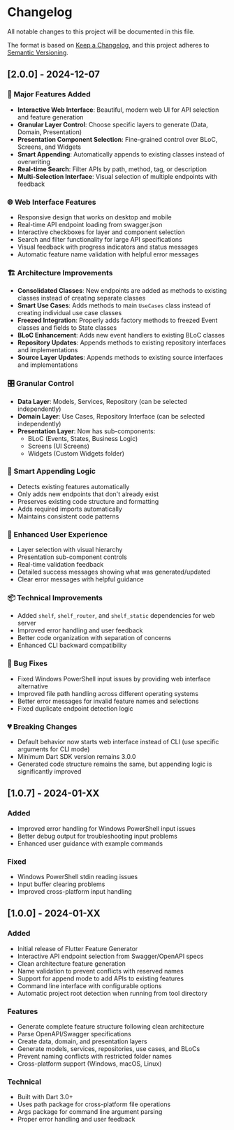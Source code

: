 # Changelog

All notable changes to this project will be documented in this file.

The format is based on [Keep a Changelog](https://keepachangelog.com/en/1.0.0/),
and this project adheres to [Semantic Versioning](https://semver.org/spec/v2.0.0.html).

## [2.0.0] - 2024-12-07

### 🎉 Major Features Added
- **Interactive Web Interface**: Beautiful, modern web UI for API selection and feature generation
- **Granular Layer Control**: Choose specific layers to generate (Data, Domain, Presentation)
- **Presentation Component Selection**: Fine-grained control over BLoC, Screens, and Widgets
- **Smart Appending**: Automatically appends to existing classes instead of overwriting
- **Real-time Search**: Filter APIs by path, method, tag, or description
- **Multi-Selection Interface**: Visual selection of multiple endpoints with feedback

### 🌐 Web Interface Features
- Responsive design that works on desktop and mobile
- Real-time API endpoint loading from swagger.json
- Interactive checkboxes for layer and component selection
- Search and filter functionality for large API specifications
- Visual feedback with progress indicators and status messages
- Automatic feature name validation with helpful error messages

### 🏗️ Architecture Improvements
- **Consolidated Classes**: New endpoints are added as methods to existing classes instead of creating separate classes
- **Smart Use Cases**: Adds methods to main `UseCases` class instead of creating individual use case classes
- **Freezed Integration**: Properly adds factory methods to freezed Event classes and fields to State classes
- **BLoC Enhancement**: Adds new event handlers to existing BLoC classes
- **Repository Updates**: Appends methods to existing repository interfaces and implementations
- **Source Layer Updates**: Appends methods to existing source interfaces and implementations

### 🎛️ Granular Control
- **Data Layer**: Models, Services, Repository (can be selected independently)
- **Domain Layer**: Use Cases, Repository Interface (can be selected independently)
- **Presentation Layer**: Now has sub-components:
  - BLoC (Events, States, Business Logic)
  - Screens (UI Screens)
  - Widgets (Custom Widgets folder)

### 🔄 Smart Appending Logic
- Detects existing features automatically
- Only adds new endpoints that don't already exist
- Preserves existing code structure and formatting
- Adds required imports automatically
- Maintains consistent code patterns

### 🚀 Enhanced User Experience
- Layer selection with visual hierarchy
- Presentation sub-component controls
- Real-time validation feedback
- Detailed success messages showing what was generated/updated
- Clear error messages with helpful guidance

### 📦 Technical Improvements
- Added `shelf`, `shelf_router`, and `shelf_static` dependencies for web server
- Improved error handling and user feedback
- Better code organization with separation of concerns
- Enhanced CLI backward compatibility

### 🐛 Bug Fixes
- Fixed Windows PowerShell input issues by providing web interface alternative
- Improved file path handling across different operating systems
- Better error messages for invalid feature names and selections
- Fixed duplicate endpoint detection logic

### 💔 Breaking Changes
- Default behavior now starts web interface instead of CLI (use specific arguments for CLI mode)
- Minimum Dart SDK version remains 3.0.0
- Generated code structure remains the same, but appending logic is significantly improved

## [1.0.7] - 2024-01-XX

### Added
- Improved error handling for Windows PowerShell input issues
- Better debug output for troubleshooting input problems
- Enhanced user guidance with example commands

### Fixed
- Windows PowerShell stdin reading issues
- Input buffer clearing problems
- Improved cross-platform input handling

## [1.0.0] - 2024-01-XX

### Added
- Initial release of Flutter Feature Generator
- Interactive API endpoint selection from Swagger/OpenAPI specs
- Clean architecture feature generation
- Name validation to prevent conflicts with reserved names
- Support for append mode to add APIs to existing features
- Command line interface with configurable options
- Automatic project root detection when running from tool directory

### Features
- Generate complete feature structure following clean architecture
- Parse OpenAPI/Swagger specifications
- Create data, domain, and presentation layers
- Generate models, services, repositories, use cases, and BLoCs
- Prevent naming conflicts with restricted folder names
- Cross-platform support (Windows, macOS, Linux)

### Technical
- Built with Dart 3.0+
- Uses path package for cross-platform file operations
- Args package for command line argument parsing
- Proper error handling and user feedback